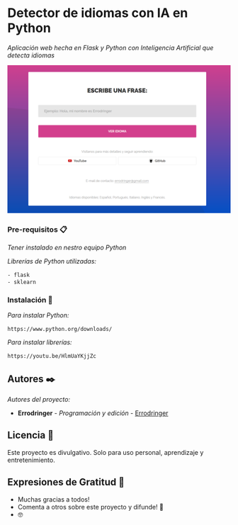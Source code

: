 # Detector de idiomas con IA en Python

_Aplicación web hecha en Flask y Python con Inteligencia Artificial que detecta idiomas_

![Detector](images/detector.png)


### Pre-requisitos 📋

_Tener instalado en nestro equipo Python_

_Librerías de Python utilizadas:_

```
- flask
- sklearn
```

### Instalación 🔧

_Para instalar Python:_


```
https://www.python.org/downloads/
```

_Para instalar librerías:_

```
https://youtu.be/HlmUaYKjjZc
```

## Autores ✒️

_Autores del proyecto:_

* **Errodringer** - *Programación y edición* - [Errodringer](https://www.youtube.com/c/Errodringer?sub_confirmation=1)

## Licencia 📄

Este proyecto es divulgativo. Solo para uso personal, aprendizaje y entretenimiento.

## Expresiones de Gratitud 🎁

* Muchas gracias a todos!
* Comenta a otros sobre este proyecto y difunde! 📢
*  🤓

